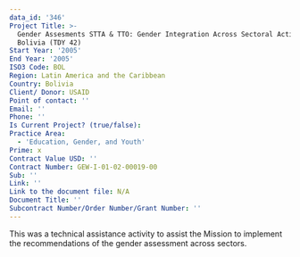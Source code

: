 ```yaml
---
data_id: '346'
Project Title: >-
  Gender Assesments STTA & TTO: Gender Integration Across Sectoral Activities:
  Bolivia (TDY 42)
Start Year: '2005'
End Year: '2005'
ISO3 Code: BOL
Region: Latin America and the Caribbean
Country: Bolivia
Client/ Donor: USAID
Point of contact: ''
Email: ''
Phone: ''
Is Current Project? (true/false): 
Practice Area:
  - 'Education, Gender, and Youth'
Prime: x
Contract Value USD: ''
Contract Number: GEW-I-01-02-00019-00
Sub: ''
Link: ''
Link to the document file: N/A
Document Title: ''
Subcontract Number/Order Number/Grant Number: ''
---
```


This was a technical assistance activity to assist the Mission to implement the recommendations of the gender assessment across sectors.